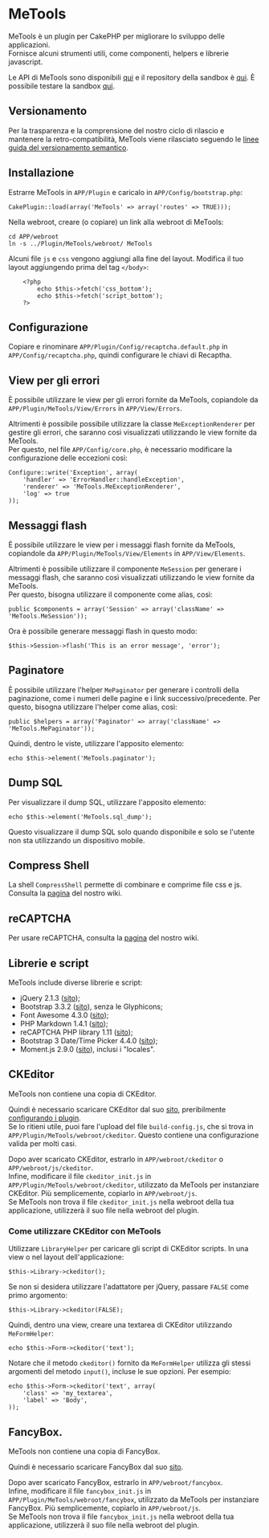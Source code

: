 # MeTools
MeTools è un plugin per CakePHP per migliorare lo sviluppo delle applicazioni.  
Fornisce alcuni strumenti utili, come componenti, helpers e librerie javascript.

Le API di MeTools sono disponibili [qui](http://repository.novatlantis.it/metools/API) e 
il repository della sandbox è [qui](http://github.com/mirko-pagliai/MeToolsSandbox). 
È possibile testare la sandbox [qui](http://repository.novatlantis.it/metools-sandbox).

## Versionamento
Per la trasparenza e la comprensione del nostro ciclo di rilascio e mantenere la retro-compatibilità,
MeTools viene rilasciato seguendo le [linee guida del versionamento semantico](http://semver.org/lang/it).

## Installazione
Estrarre MeTools in `APP/Plugin` e caricalo in `APP/Config/bootstrap.php`:

	CakePlugin::load(array('MeTools' => array('routes' => TRUE)));

Nella webroot, creare (o copiare) un link alla webroot di MeTools:

	cd APP/webroot
	ln -s ../Plugin/MeTools/webroot/ MeTools

Alcuni file `js` e `css` vengono aggiungi alla fine del layout. Modifica il tuo layout aggiungendo prima
del tag `</body>`:

		<?php
			echo $this->fetch('css_bottom');
			echo $this->fetch('script_bottom');
		?>

## Configurazione
Copiare e rinominare `APP/Plugin/Config/recaptcha.default.php` in `APP/Config/recaptcha.php`,
quindi configurare le chiavi di Recaptha.

## View per gli errori
È possibile utilizzare le view per gli errori fornite da MeTools, copiandole da `APP/Plugin/MeTools/View/Errors`
in `APP/View/Errors`.

Altrimenti è possibile possibile utilizzare la classe `MeExceptionRenderer` per gestire gli errori,
che saranno così visualizzati utilizzando le view fornite da MeTools.  
Per questo, nel file `APP/Config/core.php`, è necessario modificare la configurazione delle eccezioni così:

	Configure::write('Exception', array(
		'handler' => 'ErrorHandler::handleException',
		'renderer' => 'MeTools.MeExceptionRenderer',
		'log' => true
	));

## Messaggi flash
È possibile utilizzare le view per i messaggi flash fornite da MeTools, copiandole da `APP/Plugin/MeTools/View/Elements`
in `APP/View/Elements`.

Altrimenti è possibile utilizzare il componente `MeSession` per generare i messaggi flash,
che saranno così visualizzati utilizzando le view fornite da MeTools.  
Per questo, bisogna utilizzare il componente come alias, così:
	
	public $components = array('Session' => array('className' => 'MeTools.MeSession'));

Ora è possibile generare messaggi flash in questo modo:
	
	$this->Session->flash('This is an error message', 'error');

## Paginatore
È possibile utilizzare l'helper `MePaginator` per generare i controlli della paginazione,
come i numeri delle pagine e i link successivo/precedente.
Per questo, bisogna utilizzare l'helper come alias, così:

	public $helpers = array('Paginator' => array('className' => 'MeTools.MePaginator'));

Quindi, dentro le viste, utilizzare l'apposito elemento:

	echo $this->element('MeTools.paginator');

## Dump SQL
Per visualizzare il dump SQL, utilizzare l'apposito elemento:

	echo $this->element('MeTools.sql_dump');

Questo visualizzare il dump SQL solo quando disponibile e solo se l'utente non sta utilizzando un dispositivo mobile.

## Compress Shell
La shell `CompressShell` permette di combinare e comprime file css e js.  
Consulta la [pagina](//github.com/mirko-pagliai/MeTools/wiki/Compress-Shell) del nostro wiki.

## reCAPTCHA
Per usare reCAPTCHA, consulta la [pagina](//github.com/mirko-pagliai/MeTools/wiki/reCAPTCHA) del nostro wiki.

## Librerie e script
MeTools include diverse librerie e script:

- jQuery 2.1.3 ([sito](http://jquery.com));
- Bootstrap 3.3.2 ([sito](http://getbootstrap.com)), senza le Glyphicons;
- Font Awesome 4.3.0 ([sito](http://fortawesome.github.com/Font-Awesome));
- PHP Markdown 1.4.1 ([sito](http://michelf.ca/projects/php-markdown));
- reCAPTCHA PHP library 1.11 ([sito](https://developers.google.com/recaptcha));
- Bootstrap 3 Date/Time Picker 4.4.0 ([sito](https://github.com/Eonasdan/bootstrap-datetimepicker));
- Moment.js 2.9.0 ([sito](http://momentjs.com/)), inclusi i "locales".

## CKEditor
MeTools non contiene una copia di CKEditor.

Quindi è necessario scaricare CKEditor dal suo [sito](http://ckeditor.com/download), preribilmente 
[configurando i plugin](http://ckeditor.com/builder).  
Se lo ritieni utile, puoi fare l'upload del file `build-config.js`, che si trova in `APP/Plugin/MeTools/webroot/ckeditor`.
Questo contiene una configurazione valida per molti casi.

Dopo aver scaricato CKEditor, estrarlo in `APP/webroot/ckeditor` o `APP/webroot/js/ckeditor`.  
Infine, modificare il file `ckeditor_init.js` in `APP/Plugin/MeTools/webroot/ckeditor`, utilizzato da MeTools per
instanziare CKEditor. Più semplicemente, copiarlo in `APP/webroot/js`.  
Se MeTools non trova il file `ckeditor_init.js` nella webroot della tua applicazione,
utilizzerà il suo file nella webroot del plugin.

### Come utilizzare CKEditor con MeTools
Utilizzare `LibraryHelper` per caricare gli script di CKEditor scripts. In una view o nel layout dell'applicazione:

	$this->Library->ckeditor();

Se non si desidera utilizzare l'adattatore per jQuery, passare `FALSE` come primo argomento:

	$this->Library->ckeditor(FALSE);

Quindi, dentro una view, creare una textarea di CKEditor utilizzando `MeFormHelper`:

	echo $this->Form->ckeditor('text');

Notare che il metodo `ckeditor()` fornito da `MeFormHelper` utilizza gli stessi argomenti del metodo `input()`, 
incluse le sue opzioni. Per esempio:

	echo $this->Form->ckeditor('text', array(
		'class'	=> 'my_textarea',
		'label' => 'Body',
	));

## FancyBox.
MeTools non contiene una copia di FancyBox.

Quindi è necessario scaricare FancyBox dal suo [sito](http://fancyapps.com/fancybox).

Dopo aver scaricato FancyBox, estrarlo in `APP/webroot/fancybox`.  
Infine, modificare il file `fancybox_init.js` in `APP/Plugin/MeTools/webroot/fancybox`, utilizzato da MeTools per
instanziare FancyBox. Più semplicemente, copiarlo in `APP/webroot/js`.  
Se MeTools non trova il file `fancybox_init.js` nella webroot della tua applicazione,
utilizzerà il suo file nella webroot del plugin.